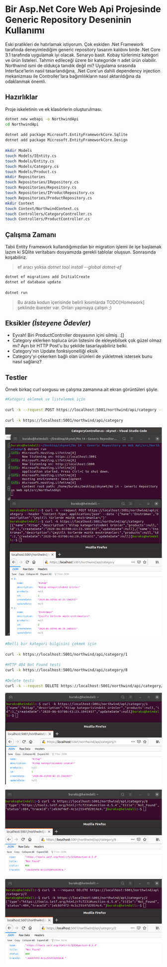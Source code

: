 # Bir Asp.Net Core Web Api Projesinde Generic Repository Deseninin Kullanımı

Eski pratikleri de hatırlamak istiyorum. Çok eskiden .Net Framework tarafında deneyimlediğim generic repository tasarım kalıbını birde .Net Core 3.1 tarafında uygulamak iyi olacak. Senaryo basit. Kobay türlerimiz kategori ve ürün listeleri. Tahmin edileceği üzere bir kategoride n adet ürün olabilir. Northwind ismi de oldukça tanıdık değil mi? Uygulama sırasında Interface'lerin nasıl tasarlandığına, .Net Core'un dahili dependency injection mekanizması ile Controller'lara bağımlılıkların nasıl aktarıldığına da odaklanmak önemli.

## Hazırlıklar

Proje iskeletinin ve ek klasörlerin oluşturulması.

```bash
dotnet new webapi -o NorthwindApi
cd NorthwindApi

dotnet add package Microsoft.EntityFrameworkCore.Sqlite
dotnet add package Microsoft.EntityFrameworkCore.Design

mkdir Models
touch Models/IEntity.cs
touch Models/Entity.cs
touch Models/Category.cs
touch Models/Product.cs
mkdir Repositories
touch Repositories/IRepository.cs
touch Repositories/Repository.cs
touch Repositories/IProductRepository.cs
touch Repositories/ProductRepository.cs
mkdir Context
touch Context/NorthwindContext.cs
touch Controllers/CategoryController.cs
touch Controllers/ProductController.cs
```

## Çalışma Zamanı

Tabii Entity Framework kullandığımızdan bir migration işlemi ile işe başlamak lazım ki SQlite veritabanı dosyamızda gerekli tablolar oluşsun. Sonrasında koşabiliriz.

>ef aracı yoksa _dotnet tool install --global dotnet-ef_

```bash
dotnet ef migrations add InitialCreate
dotnet ef database update

dotnet run
```

>Bu arada kodun içerisinde belirli kısımlarda TODO[Homework] şeklinde ibareler var. Onları yapmaya çalışın ;)

## Eksikler _(İsteyene Ödevler)_

- Eyvah! Biri ProductController dosyasının içini silmiş. :[]
- Category eklerken topluca ürün listesini de ekleyebilsek çok güzel olmaz mı? Ayrı bir HTTP Post'u bu şekilde tasarlayabiliriz belki.
- Category'nin Update fonksiyonelliği eksik
- Category'yi çekerken bağlı olan ürünleri de yükletmek istersek bunu nasıl sağlarız?

## Testler

Örnek birkaç curl sorgusu ve çalışma zamanına ait ekran görüntüleri şöyle.

```bash
#Kategori eklemek ve listelemek için

curl -k --request POST https://localhost:5001/northwind/api/category --header "Content-Type: application/json" --data '{"Name":"Enstrüman","Description":"Çeşitli türlerde müzik enstrümanları"}'

curl -k https://localhost:5001/northwind/api/category
```

![Screenshot_1.png](./assets/Screenshot_1.png)

```bash
#Belli bir kategori bilgisini çekmek için

curl -k https://localhost:5001/northwind/api/category/1

#HTTP 404 Not Found testi
curl -k https://localhost:5001/northwind/api/category/8

#Delete testi
curl -k --request DELETE https://localhost:5001/northwind/api/category/2
```

![Screenshot_2.png](./assets/Screenshot_2.png)

![Screenshot_3.png](./assets/Screenshot_3.png)

![Screenshot_4.png](./assets/Screenshot_4.png)